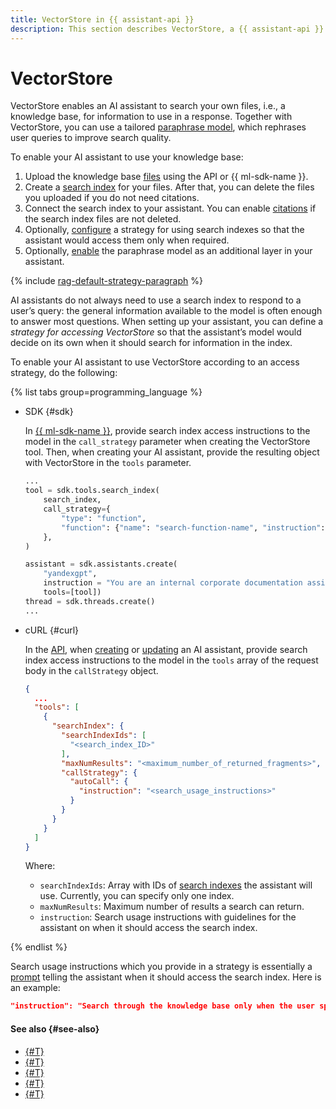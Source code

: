 ```yaml
---
title: VectorStore in {{ assistant-api }}
description: This section describes VectorStore, a {{ assistant-api }} tool which enables you to create personalized assistants capable of generating responses based on information retrieved from search indexes.
---
```


# VectorStore

VectorStore enables an AI assistant to search your own files, i.e., a knowledge base, for information to use in a response. Together with VectorStore, you can use a tailored [paraphrase model](../rephraser.md), which rephrases user queries to improve search quality.

To enable your AI assistant to use your knowledge base:

1. Upload the knowledge base [files](../files.md) using the API or {{ ml-sdk-name }}.
1. Create a [search index](../search-index.md) for your files. After that, you can delete the files you uploaded if you do not need citations.
1. Connect the search index to your assistant. You can enable [citations](../files.md#citations) if the search index files are not deleted.
1. Optionally, [configure](../../../operations/assistant/create-with-searchindex.md) a strategy for using search indexes so that the assistant would access them only when required.
1. Optionally, [enable](../../../operations/assistant/rephraser.md) the paraphrase model as an additional layer in your assistant.

{% include [rag-default-strategy-paragraph](../../../../_includes/foundation-models/assistants/rag-default-strategy-paragraph.md) %}

AI assistants do not always need to use a search index to respond to a user’s query: the general information available to the model is often enough to answer most questions. When setting up your assistant, you can define a _strategy for accessing VectorStore_ so that the assistant’s model would decide on its own when it should search for information in the index.

To enable your AI assistant to use VectorStore according to an access strategy, do the following:

{% list tabs group=programming_language %}

- SDK {#sdk}

  In [{{ ml-sdk-name }}](../../../sdk/index.md), provide search index access instructions to the model in the `call_strategy` parameter when creating the VectorStore tool. Then, when creating your AI assistant, provide the resulting object with VectorStore in the `tools` parameter.

  ```python
  ...
  tool = sdk.tools.search_index(
      search_index,
      call_strategy={
          "type": "function",
          "function": {"name": "search-function-name", "instruction": "<search_usage_instructions>"},
      },
  )

  assistant = sdk.assistants.create(
      "yandexgpt", 
      instruction = "You are an internal corporate documentation assistant. Answer politely. If the information is not in the documents below, don't make up your answer.", 
      tools=[tool])
  thread = sdk.threads.create()
  ...
  ```

- cURL {#curl}

  In the [API](../../api.md), when [creating](../../../assistants/api-ref/Assistant/create.md) or [updating](../../../assistants/api-ref/Assistant/update.md) an AI assistant, provide search index access instructions to the model in the `tools` array of the request body in the `callStrategy` object.

  ```json
  {
    ...
    "tools": [
      {
        "searchIndex": {
          "searchIndexIds": [
            "<search_index_ID>"
          ],
          "maxNumResults": "<maximum_number_of_returned_fragments>",
          "callStrategy": {
            "autoCall": {
              "instruction": "<search_usage_instructions>"
            }
          }
        }
      }
    ]
  }
  ```

  Where:
  * `searchIndexIds`: Array with IDs of [search indexes](../search-index.md) the assistant will use. Currently, you can specify only one index.
  * `maxNumResults`: Maximum number of results a search can return.
  * `instruction`: Search usage instructions with guidelines for the assistant on when it should access the search index.

{% endlist %}

Search usage instructions which you provide in a strategy is essentially a [prompt](../../index.md#prompt) telling the assistant when it should access the search index. Here is an example:

```json
"instruction": "Search through the knowledge base only when the user specifically asks you to do so."
```

#### See also {#see-also}

* [{#T}](../files.md)
* [{#T}](../search-index.md)
* [{#T}](../rephraser.md)
* [{#T}](../../../operations/assistant/create-with-searchindex.md)
* [{#T}](./web-search.md)